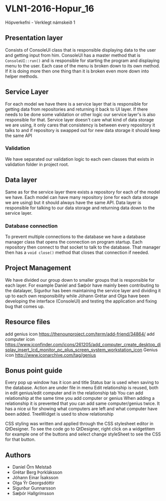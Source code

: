 # VLN1-2016-Hopur_16
Hópverkefni - Verklegt námskeið 1

## Presentation layer
Consists of ConsoleUI class that is responsible displaying data to the user and getting input from him. ConsoleUI has a master method that is `ConsoleUI::run()` and is responsible for starting the program and displaying menu to the user. Each case of the menu is broken down to its own method. If it is doing more then one thing than it is broken even more down into helper methods.

## Service Layer
For each model we have there is a service layer that is responsible for getting data from repositories and returning it back to UI layer. If there needs to be done some validation or other logic our service layer's is also responsible for that. Service layer doesn't care what kind of data storage we are using, it only cares that consistency is between every repository it talks to and if repository is swapped out for new data storage it should keep the same API

### Validation
We have separated our validation logic to each own classes that exists in validation folder in project root.

## Data layer
Same as for the service layer there exists a repository for each of the model we have. Each model can have many repository (one for each data storage we are using) but it should always have the same API. Data layer is responsible for talking to our data storage and returning data down to the service layer.

### Database connection
To prevent multiple connections to the database we have a database manager class that opens the connection on program startup. Each repository then connect to that socket to talk to the database. That manager then has a `void close()` method that closes that connection if needed.

## Project Management
We have divided our group down to smaller groups that is responsible for each layer. For example Daníel and Sæþór have mainly been contributing to the datalayer, Sigurður has been maintaining the service layer and dividing it up to each own responsibility while Jóhann Grétar and Olga have been developing the interface (ConsoleUI) and testing the application and fixing bug that comes up.

## Resource files
add genius icon https://thenounproject.com/term/add-friend/34864/
add computer icon https://www.iconfinder.com/icons/261205/add_computer_create_desktop_display_insert_lcd_monitor_pc_plus_screen_system_workstation_icon
Genius icon http://www.iconarchive.com/tag/genius

## Bonus point guide
Every pop up window has it icon and title
Status bar is used when saving to the database.
Action are under file in menu
Edit relationship is reused, both in edit genius/edit computer and in the relationship tab
You can add relationship at the same time you add computer or genius
When adding a relationship it is prevented that you can add same computer/genius twice.
It has a nice ui for showing what computers are left and what computer have been added.
TreeWidget is used to show relationship

CSS styling was written and applied through the CSS stylesheet editor in QtDesigner.
To see the code go to QtDesigner, right click on a widgetitem for example one of the buttons
and select change styleSheet to see the CSS for that button.

## Authors
 * Daníel Örn Melstað
 * Grétar Berg Þorkláksson
 * Jóhann Einar Ísaksson
 * Olga Ýr Georgsdóttir
 * Sigurður Gunnarsson
 * Sæþór Hallgrímsson
